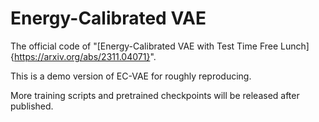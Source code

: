 # Energy-Calibrated VAE

The official code of "[Energy-Calibrated VAE with Test Time Free Lunch]{https://arxiv.org/abs/2311.04071}".

This is a demo version of EC-VAE for roughly reproducing.

More training scripts and pretrained checkpoints will be released after published.

